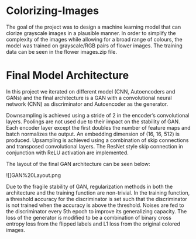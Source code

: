 # Colorizing-Images

The goal of the project was to design a machine learning model that can clorize grayscale images in a plausible manner. In order to simplify the complexity of the images while allowing for a broad range of colours, the model was trained on grayscale/RGB pairs of flower images. The training data can be seen in the flower images.zip file.

# Final Model Architecture

In this project we iterated on different model (CNN, Autoencoders and GANs) and the final architecture is a GAN with a convolutional neural network (CNN) as discriminator and Autoencoder as the generator. 

Downsampling is achieved using a stride of 2 in the encoder’s convolutional layers. Poolings are not used due to their impact on the stability of GAN. Each encoder layer except the first doubles the number of feature maps and batch normalizes the output. An embedding dimension of (16, 16, 512) is produced. Upsampling is achieved using a combination of skip connections and transposed convolutional layers. The ResNet style skip connection in conjunction with ReLU activation are implemented.

The layout of the final GAN architecture can be seen below:

![]GAN%20Layout.png


Due to the fragile stability of GAN, regularization methods in both the architecture and the training function are non-trivial. In the training function, a threshold accuracy for the discriminator is set such that the discriminator is not trained when the accuracy is above the threshold. Noises are fed to the discriminator every 5th epoch to improve its generalizing capacity. The loss of the generator is modified to be a combination of binary cross entropy loss from the flipped labels and L1 loss from the original colored images.

